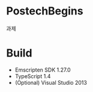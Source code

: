 PostechBegins
=============

과제

# Build

* Emscripten SDK 1.27.0
* TypeScript 1.4
* (Optional) Visual Studio 2013
